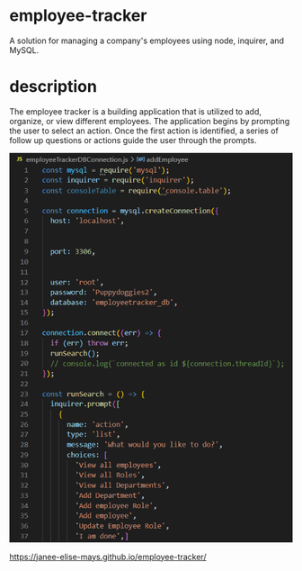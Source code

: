 # employee-tracker
A solution for managing a company's employees using node, inquirer, and MySQL.

# description
 The employee tracker is a building application that is utilized to add, organize, or view different employees. The application begins by prompting the user to select an action. Once the first action is identified, a series of follow up questions or actions guide the user through the prompts. 

 ![alt text](Assets/screen-shot.jpg)

https://janee-elise-mays.github.io/employee-tracker/
